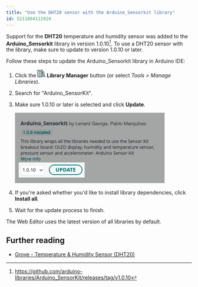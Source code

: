 ```yaml
---
title: "Use the DHT20 sensor with the Arduino_Sensorkit library"
id: 5211864112924
---
```


Support for the **DHT20** temperature and humidity sensor was added to the **Arduino_Sensorkit** library in version 1.0.10[^1]. To use a DHT20 sensor with the library, make sure to update to version 1.0.10 or later.

[^1]: <https://github.com/arduino-libraries/Arduino_SensorKit/releases/tag/v1.0.10>

Follow these steps to update the Arduino_Sensorkit library in Arduino IDE:

1. Click the ![Library Manager icon](img/symbol_library.png) **Library Manager** button (or select _Tools > Manage Libraries_).

2. Search for "Arduino_SensorKit".

3. Make sure 1.0.10 or later is selected and click **Update**.

   ![Updating the Arduino_SensorKit library in the Library Manager](img/update-sensorkit-library.png)

4. If you're asked whether you'd like to install library dependencies, click **Install all**.

5. Wait for the update process to finish.

The Web Editor uses the latest version of all libraries by default.

## Further reading

* [Grove - Temperature & Humidity Sensor (DHT20)](https://wiki.seeedstudio.com/Grove-Temperature-Humidity-Sensor-DH20/)
